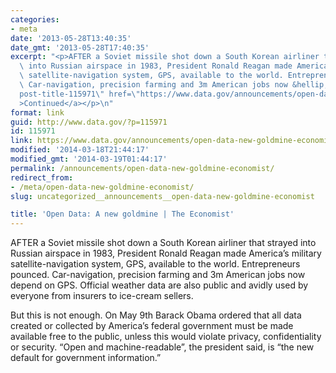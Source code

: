 ```yaml
---
categories:
- meta
date: '2013-05-28T13:40:35'
date_gmt: '2013-05-28T17:40:35'
excerpt: "<p>AFTER a Soviet missile shot down a South Korean airliner that strayed\
  \ into Russian airspace in 1983, President Ronald Reagan made America\u2019s military\
  \ satellite-navigation system, GPS, available to the world. Entrepreneurs pounced.\
  \ Car-navigation, precision farming and 3m American jobs now &hellip; <a aria-describedby=\"\
  post-title-115971\" href=\"https://www.data.gov/announcements/open-data-new-goldmine-economist\"\
  >Continued</a></p>\n"
format: link
guid: http://www.data.gov/?p=115971
id: 115971
link: https://www.data.gov/announcements/open-data-new-goldmine-economist
modified: '2014-03-18T21:44:17'
modified_gmt: '2014-03-19T01:44:17'
permalink: /announcements/open-data-new-goldmine-economist/
redirect_from:
- /meta/open-data-new-goldmine-economist/
slug: uncategorized__announcements__open-data-new-goldmine-economist

title: 'Open Data: A new goldmine | The Economist'
---
```

AFTER a Soviet missile shot down a South Korean airliner that strayed into Russian airspace in 1983, President Ronald Reagan made America’s military satellite-navigation system, GPS, available to the world. Entrepreneurs pounced. Car-navigation, precision farming and 3m American jobs now depend on GPS. Official weather data are also public and avidly used by everyone from insurers to ice-cream sellers.


But this is not enough. On May 9th Barack Obama ordered that all data created or collected by America’s federal government must be made available free to the public, unless this would violate privacy, confidentiality or security. “Open and machine-readable”, the president said, is “the new default for government information.”



